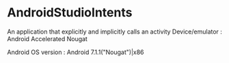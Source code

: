 # AndroidStudioIntents
An application that explicitly and implicitly calls an activity 
Device/emulator : Android Accelerated Nougat

Android OS version : Android 7.1.1("Nougat")|x86
